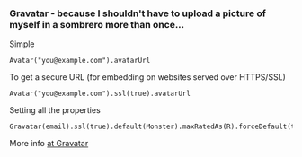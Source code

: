 ### Gravatar - because I shouldn't have to upload a picture of myself in a sombrero more than once...

Simple

    Avatar("you@example.com").avatarUrl

To get a secure URL (for embedding on websites served over HTTPS/SSL)

    Avatar("you@example.com").ssl(true).avatarUrl

Setting all the properties

    Gravatar(email).ssl(true).default(Monster).maxRatedAs(R).forceDefault(true).size(100).avatarUrl

More info
[at Gravatar](http://gravatar.com/site/implement/images/)